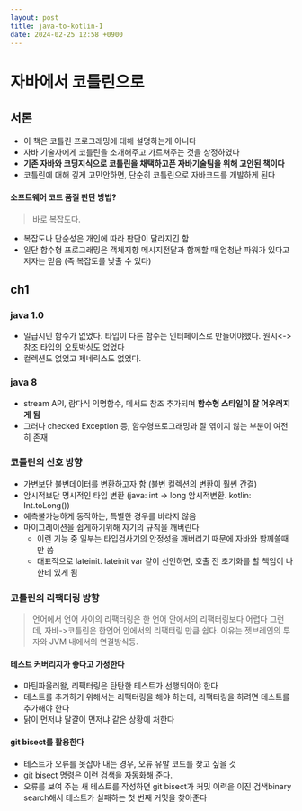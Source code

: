 ```yaml
---
layout: post
title: java-to-kotlin-1
date: 2024-02-25 12:58 +0900
---
```


# 자바에서 코틀린으로

## 서론

- 이 책은 코틀린 프로그래밍에 대해 설명하는게 아니다
- 자바 기술자에게 코틀린을 소개해주고 가르쳐주는 것을 상정하였다
- **기존 자바와 코딩지식으로 코틀린을 채택하고픈 자바기술팀을 위해 고안된 책이다**
- 코틀린에 대해 깊게 고민안하면, 단순히 코틀린으로 자바코드를 개발하게 된다

#### 소프트웨어 코드 품질 판단 방법?

> 바로 복잡도다.

- 복잡도나 단순성은 개인에 따라 판단이 달라지긴 함
- 일단 함수형 프로그래밍은 객체지향 메시지전달과 함께할 때 엄청난 파워가 있다고 저자는 믿음 (즉 복잡도를 낮출 수 있다)


## ch1

### java 1.0
- 일급시민 함수가 없었다. 타입이 다른 함수는 인터페이스로 만들어야했다. 원시<->참조 타입의 오토박싱도 없었다
- 컬렉션도 없었고 제네릭스도 없었다. 

### java 8
- stream API, 람다식 익명함수, 메서드 참조 추가되며 **함수형 스타일이 잘 어우러지게 됨**
- 그러나 checked Exception 등, 함수형프로그래밍과 잘 엮이지 않는 부분이 여전히 존재

### 코틀린의 선호 방향

- 가변보단 불변데이터를 변환하고자 함 (불변 컬렉션의 변환이 훨씬 간결)
- 암시적보단 명시적인 타입 변환 (java: int -> long 암시적변환. kotlin: Int.toLong(\))
- 예측불가능하게 동작하는, 특별한 경우를 바라지 않음
- 마이그레이션을 쉽게하기위해 자기의 규칙을 깨버린다
  - 이런 기능 중 일부는 타입검사기의 안정성을 깨버리기 때문에 자바와 함께쓸때만 씀
  - 대표적으로 lateinit. lateinit var 같이 선언하면, 호출 전 초기화를 할 책임이 나한테 있게 됨

### 코틀린의 리팩터링 방향

> 언어에서 언어 사이의 리팩터링은 한 언어 안에서의 리팩터링보다 어렵다
> 그런데, 자바->코틀린은 한언어 안에서의 리팩터링 만큼 쉽다. 이유는 젯브레인의 투자와 JVM 내에서의 연결방식등.


#### 테스트 커버리지가 좋다고 가정한다
- 마틴파울러왈, 리팩터링은 탄탄한 테스트가 선행되어야 한다
- 테스트를 추가하기 위해서는 리팩터링을 해야 하는데, 리팩터링을 하려면 테스트를 추가해야 한다
- 닭이 먼저냐 달걀이 먼저냐 같은 상황에 처한다

#### git bisect를 활용한다
- 테스트가 오류를 못잡아 내는 경우, 오류 유발 코드를 찾고 싶을 것
- git bisect 명령은 이런 검색을 자동화해 준다. 
- 오류를 보여 주는 새 테스트를 작성하면 git bisect가 커밋 이력을 이진 검색binary search해서 테스트가 실패하는 첫 번째 커밋을 찾아준다
